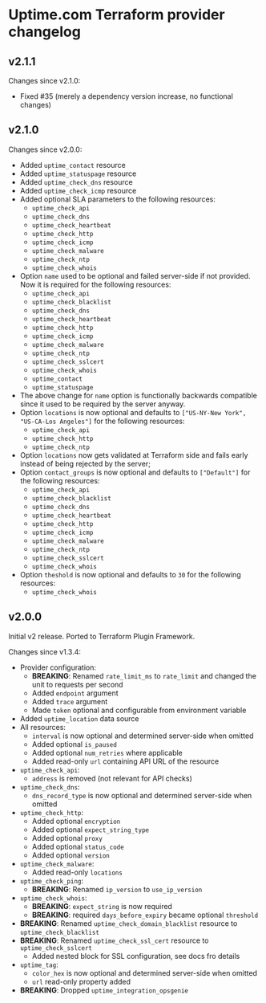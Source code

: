 # Uptime.com Terraform provider changelog

## v2.1.1

Changes since v2.1.0:

* Fixed #35 (merely a dependency version increase, no functional changes)

## v2.1.0

Changes since v2.0.0:

* Added `uptime_contact` resource
* Added `uptime_statuspage` resource
* Added `uptime_check_dns` resource
* Added `uptime_check_icmp` resource
* Added optional SLA parameters to the following resources: 
  * `uptime_check_api`
  * `uptime_check_dns`
  * `uptime_check_heartbeat`
  * `uptime_check_http`
  * `uptime_check_icmp`
  * `uptime_check_malware`
  * `uptime_check_ntp`
  * `uptime_check_whois`
* Option `name` used to be optional and failed server-side if not provided. Now it is required for the following resources:
  * `uptime_check_api`
  * `uptime_check_blacklist`
  * `uptime_check_dns`
  * `uptime_check_heartbeat`
  * `uptime_check_http`
  * `uptime_check_icmp`
  * `uptime_check_malware`
  * `uptime_check_ntp`
  * `uptime_check_sslcert`
  * `uptime_check_whois`
  * `uptime_contact`
  * `uptime_statuspage`
* The above change for `name` option is functionally backwards compatible since it used to be required by the server anyway.
* Option `locations` is now optional and defaults to `["US-NY-New York", "US-CA-Los Angeles"]` for the following resources:
  * `uptime_check_api`
  * `uptime_check_http`
  * `uptime_check_ntp`
* Option `locations` now gets validated at Terraform side and fails early instead of being rejected by the server; 
* Option `contact_groups` is now optional and defaults to `["Default"]` for the following resources:
  * `uptime_check_api`
  * `uptime_check_blacklist`
  * `uptime_check_dns`
  * `uptime_check_heartbeat`
  * `uptime_check_http`
  * `uptime_check_icmp`
  * `uptime_check_malware`
  * `uptime_check_ntp`
  * `uptime_check_sslcert`
  * `uptime_check_whois`
* Option `theshold` is now optional and defaults to `30` for the following resources:
  * `uptime_check_whois`

## v2.0.0

Initial v2 release. Ported to Terraform Plugin Framework. 

Changes since v1.3.4:

* Provider configuration:
  * **BREAKING**: Renamed `rate_limit_ms` to `rate_limit` and changed the unit to requests per second
  * Added `endpoint` argument
  * Added `trace` argument
  * Made `token` optional and configurable from environment variable
* Added `uptime_location` data source
* All resources:
  * `interval` is now optional and determined server-side when omitted
  * Added optional `is_paused`
  * Added optional `num_retries` where applicable
  * Added read-only `url` containing API URL of the resource 
* `uptime_check_api`:
  * `address` is removed (not relevant for API checks)
* `uptime_check_dns`:
  * `dns_record_type` is now optional and determined server-side when omitted
* `uptime_check_http`:
  * Added optional `encryption`
  * Added optional `expect_string_type`
  * Added optional `proxy`
  * Added optional `status_code`
  * Added optional `version`
* `uptime_check_malware`:
  * Added read-only `locations`
* `uptime_check_ping`:
  * **BREAKING**: Renamed `ip_version` to `use_ip_version`
* `uptime_check_whois`:
  * **BREAKING**: `expect_string` is now required
  * **BREAKING**: required `days_before_expiry` became optional `threshold`
* **BREAKING**: Renamed `uptime_check_domain_blacklist` resource to `uptime_check_blacklist`
* **BREAKING**: Renamed `uptime_check_ssl_cert` resource to `uptime_check_sslcert`
  * Added nested block for SSL configuration, see docs fro details 
* `uptime_tag`:
  * `color_hex` is now optional and determined server-side when omitted
  * `url` read-only property added
* **BREAKING**: Dropped `uptime_integration_opsgenie`
